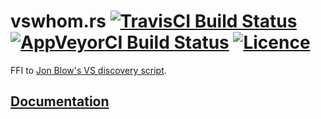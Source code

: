 # vswhom.rs [![TravisCI Build Status](https://travis-ci.org/nabijaczleweli/BearLibTerminal.rs.svg?branch=master)](https://travis-ci.org/nabijaczleweli/vswhom.rs)  [![AppVeyorCI Build Status](https://ci.appveyor.com/api/projects/status/nly064llpu18tw2s/branch/master?svg=true)](https://ci.appveyor.com/project/nabijaczleweli/vswhom-rs) [![Licence](https://img.shields.io/badge/license-MIT-blue.svg?style=flat)](LICENSE)
FFI to [Jon Blow's VS discovery script](https://pastebin.com/3YvWQa5c).

## [Documentation](https://rawcdn.githack.com/nabijaczleweli/vswhom.rs/doc/vswhom/index.html)
